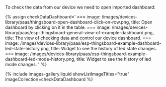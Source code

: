 
To check the data from our device we need to open imported dashboard:  

{% assign checkDataDashboard='
    ===
        image: /images/devices-library/paas/thingsboard-open-dashboard-click-on-row.png,
        title: Open dashboard by clicking on it in the table.
    ===
        image: /images/devices-library/paas/esp-thingsboard-general-view-of-example-dashboard.png,
        title: The view of checking data and control our device dashboard.
    ===
        image: /images/devices-library/paas/esp-thingsboard-example-dashboard-led-state-history.png,
        title: Widget to see the history of led state changes.
    ===
        image: /images/devices-library/paas/esp-thingsboard-example-dashboard-led-mode-history.png,
        title: Widget to see the history of led mode changes.
'
%}

{% include images-gallery.liquid showListImageTitles="true" imageCollection=checkDataDashboard %}
